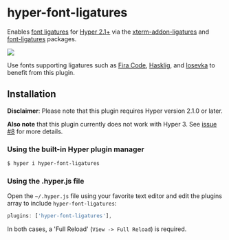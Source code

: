 hyper-font-ligatures
====================

Enables [font ligatures][font ligatures] for [Hyper 2.1+][Hyper]
via the [xterm-addon-ligatures][xterm-addon-ligatures] and 
[font-ligatures][font-ligatures] packages.

![](https://raw.githubusercontent.com/tolbertam/hyper-font-ligatures/master/images/preview.png)

Use fonts supporting ligatures such as [Fira Code][Fira Code],
[Hasklig][Hasklig], and [Iosevka][Iosevka] to benefit from this plugin.

## Installation

**Disclaimer**: Please note that this plugin requires Hyper version 2.1.0
or later.

**Also note** that this plugin currently does not work with Hyper 3.  See
[issue #8](https://github.com/tolbertam/hyper-font-ligatures/issues/8) for
more details.


### Using the built-in Hyper plugin manager
```bash
$ hyper i hyper-font-ligatures
```

### Using the .hyper.js file
Open the `~/.hyper.js` file using your favorite text editor and edit the
plugins array to include `hyper-font-ligatures`:
```js
plugins: ['hyper-font-ligatures'],
```

In both cases, a 'Full Reload' (`View -> Full Reload`) is required.

[font ligatures]: https://www.hanselman.com/blog/MonospacedProgrammingFontsWithLigatures.aspx
[font-ligatures]: https://github.com/princjef/font-ligatures
[xterm-addon-ligatures]: https://github.com/xtermjs/xterm-addon-ligatures
[xterm.js]: https://github.com/xtermjs/xterm.js
[Fira Code]: https://github.com/tonsky/FiraCode
[Hasklig]: https://github.com/i-tu/Hasklig
[Hyper]: https://hyper.is
[Iosevka]: https://github.com/be5invis/Iosevka
[#3178]: https://github.com/zeit/hyper/pull/3178
